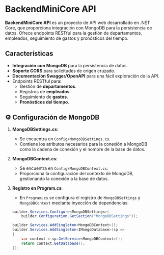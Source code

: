 # BackendMiniCore API

**BackendMiniCore API** es un proyecto de API web desarrollado en .NET Core, que proporciona integración con MongoDB para la persistencia de datos. Ofrece endpoints RESTful para la gestión de departamentos, empleados, seguimiento de gastos y pronósticos del tiempo.

## Características

- **Integración con MongoDB** para la persistencia de datos.
- **Soporte CORS** para solicitudes de origen cruzado.
- **Documentación Swagger/OpenAPI** para una fácil exploración de la API.
- Endpoints RESTful para:
  - Gestión de **departamentos**.
  - Registros de **empleados**.
  - Seguimiento de **gastos**.
  - **Pronósticos del tiempo**.


## ⚙️ Configuración de MongoDB

1. **MongoDBSettings.cs**: 
   - Se encuentra en `Config/MongoDBSettings.cs`.
   - Contiene los atributos necesarios para la conexión a MongoDB como la cadena de conexión y el nombre de la base de datos.

2. **MongoDBContext.cs**:
   - Se encuentra en `Config/MongoDBContext.cs`.
   - Proporciona la configuración del contexto de MongoDB, gestionando la conexión a la base de datos.

3. **Registro en Program.cs**:
   - En `Program.cs` se configura el registro de `MongoDBSettings` y `MongoDBContext` mediante inyección de dependencias:
   
   ```csharp
   builder.Services.Configure<MongoDBSettings>(
       builder.Configuration.GetSection("MongoDBSettings"));

   builder.Services.AddSingleton<MongoDBContext>();
   builder.Services.AddSingleton<IMongoDatabase>(sp => 
   {
       var context = sp.GetService<MongoDBContext>();
       return context.GetDatabase();
   });
